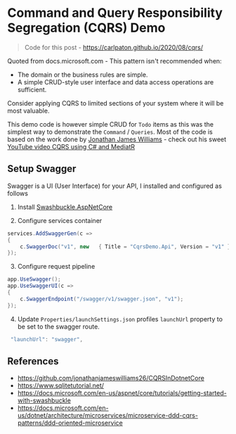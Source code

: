 # Command and Query Responsibility Segregation (CQRS) Demo

> Code for this post - https://carlpaton.github.io/2020/08/cqrs/

Quoted from docs.microsoft.com - This pattern isn't recommended when:

- The domain or the business rules are simple.
- A simple CRUD-style user interface and data access operations are sufficient.

Consider applying CQRS to limited sections of your system where it will be most valuable.

This demo code is however simple CRUD for `Todo` items as this was the simplest way to demonstrate the `Command` / `Queries`. Most of the code is based on the work done by [Jonathan James Williams](https://github.com/jonathanjameswilliams26/CQRSInDotnetCore) - check out his sweet [YouTube video CQRS using C# and MediatR](https://www.youtube.com/watch?v=mdzEKGlH0_Q)

## Setup Swagger

Swagger is a UI (User Interface) for your API, I installed and configured as follows

1. Install [Swashbuckle.AspNetCore](https://github.com/domaindrivendev/Swashbuckle.AspNetCore)

2. Configure services container

```c#
services.AddSwaggerGen(c =>
{
    c.SwaggerDoc("v1", new   { Title = "CqrsDemo.Api", Version = "v1" });
});
```

3. Configure request pipeline

```c#
app.UseSwagger();
app.UseSwaggerUI(c =>
{
    c.SwaggerEndpoint("/swagger/v1/swagger.json", "v1");
});
```

4. Update `Properties/launchSettings.json` profiles `launchUrl` property to be set to the swagger route.

```c#
 "launchUrl": "swagger",
```

## References

- https://github.com/jonathanjameswilliams26/CQRSInDotnetCore
- https://www.sqlitetutorial.net/
- https://docs.microsoft.com/en-us/aspnet/core/tutorials/getting-started-with-swashbuckle
- https://docs.microsoft.com/en-us/dotnet/architecture/microservices/microservice-ddd-cqrs-patterns/ddd-oriented-microservice